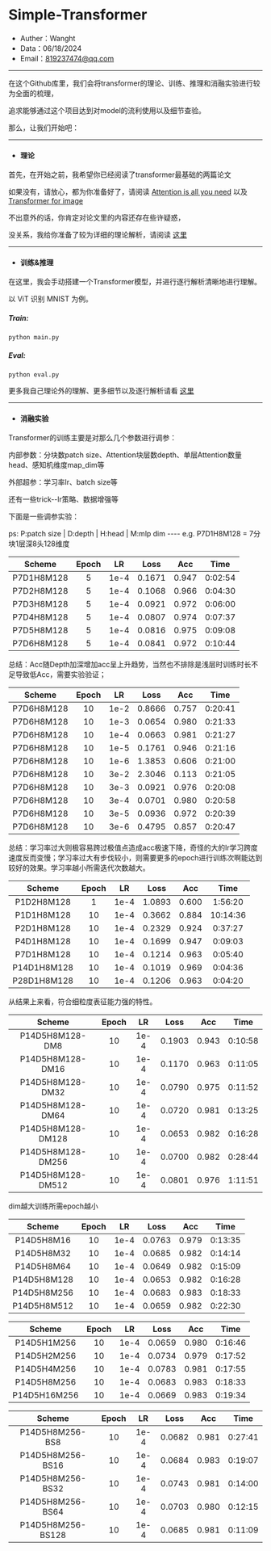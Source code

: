 # Simple-Transformer

- Auther：Wanght
- Data：06/18/2024
- Email：819237474@qq.com

---

在这个Github库里，我们会将transformer的理论、训练、推理和消融实验进行较为全面的梳理，

追求能够通过这个项目达到对model的流利使用以及细节查验。

那么，让我们开始吧：

---

- #### 理论

首先，在开始之前，我希望你已经阅读了transformer最基础的两篇论文

如果没有，请放心，都为你准备好了，请阅读 [Attention is all you need](./ref/Transformer.pdf) 以及 [Transformer for image](./ref/ViT.pdf)

不出意外的话，你肯定对论文里的内容还存在些许疑惑，

没关系，我给你准备了较为详细的理论解析，请阅读 [这里](./theory/README.md)

----

- #### 训练&推理

在这里，我会手动搭建一个Transformer模型，并进行逐行解析清晰地进行理解。

以 ViT 识别 MNIST 为例。

##### Train:

```
python main.py
```

##### Eval:

```
python eval.py
```

更多我自己理论外的理解、更多细节以及逐行解析请看 [这里](./models/README.md)

----

- #### 消融实验

Transformer的训练主要是对那么几个参数进行调参：

内部参数：分块数patch size、Attention块层数depth、单层Attention数量head、感知机维度map_dim等

外部超参：学习率lr、batch size等

还有一些trick--lr策略、数据增强等

下面是一些调参实验：

ps: P:patch size | D:depth | H:head | M:mlp dim ---- e.g. P7D1H8M128 = 7分块1层深8头128维度

|   Scheme   | Epoch |  LR  |  Loss  |  Acc  |  Time   |
| :--------: | :---: | :--: | :----: | :---: | :-----: |
| P7D1H8M128 |   5   | 1e-4 | 0.1671 | 0.947 | 0:02:54 |
| P7D2H8M128 |   5   | 1e-4 | 0.1068 | 0.966 | 0:04:30 |
| P7D3H8M128 |   5   | 1e-4 | 0.0921 | 0.972 | 0:06:00 |
| P7D4H8M128 |   5   | 1e-4 | 0.0807 | 0.974 | 0:07:37 |
| P7D5H8M128 |   5   | 1e-4 | 0.0816 | 0.975 | 0:09:08 |
| P7D6H8M128 |   5   | 1e-4 | 0.0841 | 0.972 | 0:10:44 |

总结：Acc随Depth加深增加acc呈上升趋势，当然也不排除是浅层时训练时长不足导致低Acc，需要实验验证；

|   Scheme   | Epoch |  LR  |  Loss  |  Acc  |  Time   |
| :--------: | :---: | :--: | :----: | :---: | :-----: |
| P7D6H8M128 |  10   | 1e-2 | 0.8666 | 0.757 | 0:20:41 |
| P7D6H8M128 |  10   | 1e-3 | 0.0654 | 0.980 | 0:21:33 |
| P7D6H8M128 |  10   | 1e-4 | 0.0663 | 0.981 | 0:21:27 |
| P7D6H8M128 |  10   | 1e-5 | 0.1761 | 0.946 | 0:21:16 |
| P7D6H8M128 |  10   | 1e-6 | 1.3853 | 0.606 | 0:21:00 |
| P7D6H8M128 |  10   | 3e-2 | 2.3046 | 0.113 | 0:21:05 |
| P7D6H8M128 |  10   | 3e-3 | 0.0921 | 0.976 | 0:20:08 |
| P7D6H8M128 |  10   | 3e-4 | 0.0701 | 0.980 | 0:20:58 |
| P7D6H8M128 |  10   | 3e-5 | 0.0936 | 0.972 | 0:20:39 |
| P7D6H8M128 |  10   | 3e-6 | 0.4795 | 0.857 | 0:20:47 |

总结：学习率过大则极容易跨过极值点造成acc极速下降，奇怪的大的lr学习跨度速度反而变慢；学习率过大有步伐较小，则需要更多的epoch进行训练次啊能达到较好的效果。学习率越小所需迭代次数越大。

|   Scheme    | Epoch |  LR  |  Loss  |  Acc  |   Time   |
| :---------: | :---: | :--: | :----: | :---: | :------: |
| P1D2H8M128  |   1   | 1e-4 | 1.0893 | 0.600 | 1:56:20  |
| P1D1H8M128  |  10   | 1e-4 | 0.3662 | 0.884 | 10:14:36 |
| P2D1H8M128  |  10   | 1e-4 | 0.2329 | 0.924 | 0:37:27  |
| P4D1H8M128  |  10   | 1e-4 | 0.1699 | 0.947 | 0:09:03  |
| P7D1H8M128  |  10   | 1e-4 | 0.1214 | 0.963 | 0:05:40  |
| P14D1H8M128 |  10   | 1e-4 | 0.1019 | 0.969 | 0:04:36  |
| P28D1H8M128 |  10   | 1e-4 | 0.1206 | 0.963 | 0:04:20  |

从结果上来看，符合细粒度表征能力强的特性。

|      Scheme       | Epoch |  LR  |  Loss  |  Acc  |  Time   |
| :---------------: | :---: | :--: | :----: | :---: | :-----: |
|  P14D5H8M128-DM8  |  10   | 1e-4 | 0.1903 | 0.943 | 0:10:58 |
| P14D5H8M128-DM16  |  10   | 1e-4 | 0.1170 | 0.963 | 0:11:05 |
| P14D5H8M128-DM32  |  10   | 1e-4 | 0.0790 | 0.975 | 0:11:52 |
| P14D5H8M128-DM64  |  10   | 1e-4 | 0.0720 | 0.981 | 0:13:25 |
| P14D5H8M128-DM128 |  10   | 1e-4 | 0.0653 | 0.982 | 0:16:28 |
| P14D5H8M128-DM256 |  10   | 1e-4 | 0.0700 | 0.982 | 0:28:44 |
| P14D5H8M128-DM512 |  10   | 1e-4 | 0.0801 | 0.976 | 1:11:51 |

dim越大训练所需epoch越小

|   Scheme    | Epoch |  LR  |  Loss  |  Acc  |  Time   |
| :---------: | :---: | :--: | :----: | :---: | :-----: |
| P14D5H8M16  |  10   | 1e-4 | 0.0763 | 0.979 | 0:13:35 |
| P14D5H8M32  |  10   | 1e-4 | 0.0685 | 0.982 | 0:14:14 |
| P14D5H8M64  |  10   | 1e-4 | 0.0649 | 0.982 | 0:15:09 |
| P14D5H8M128 |  10   | 1e-4 | 0.0653 | 0.982 | 0:16:28 |
| P14D5H8M256 |  10   | 1e-4 | 0.0683 | 0.983 | 0:18:33 |
| P14D5H8M512 |  10   | 1e-4 | 0.0659 | 0.982 | 0:22:30 |

|    Scheme    | Epoch |  LR  |  Loss  |  Acc  |  Time   |
| :----------: | :---: | :--: | :----: | :---: | :-----: |
| P14D5H1M256  |  10   | 1e-4 | 0.0659 | 0.980 | 0:16:46 |
| P14D5H2M256  |  10   | 1e-4 | 0.0734 | 0.979 | 0:17:52 |
| P14D5H4M256  |  10   | 1e-4 | 0.0783 | 0.981 | 0:17:55 |
| P14D5H8M256  |  10   | 1e-4 | 0.0683 | 0.983 | 0:18:33 |
| P14D5H16M256 |  10   | 1e-4 | 0.0669 | 0.983 | 0:19:34 |

|      Scheme       | Epoch |  LR  |  Loss  |  Acc  |  Time   |
| :---------------: | :---: | :--: | :----: | :---: | :-----: |
|  P14D5H8M256-BS8  |  10   | 1e-4 | 0.0682 | 0.981 | 0:27:41 |
| P14D5H8M256-BS16  |  10   | 1e-4 | 0.0684 | 0.983 | 0:19:07 |
| P14D5H8M256-BS32  |  10   | 1e-4 | 0.0743 | 0.981 | 0:14:00 |
| P14D5H8M256-BS64  |  10   | 1e-4 | 0.0703 | 0.980 | 0:12:15 |
| P14D5H8M256-BS128 |  10   | 1e-4 | 0.0685 | 0.981 | 0:11:09 |
